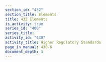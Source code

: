 ```yaml
---
section_id: "432"
section_title: Elements
title: 432 Elements
is_activity: true
series_id: "400"
series_title: 
activity_id: "430"
activity_title: Higher Regulatory Standards
page_in_manual: 430-6
document_depth: 3
---
```

